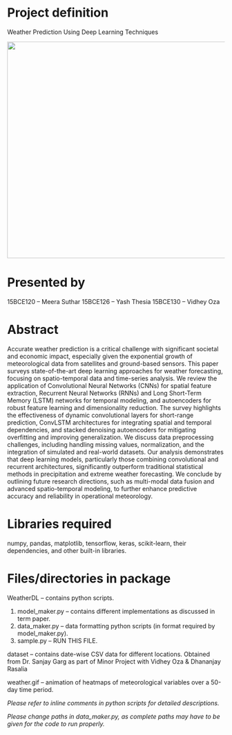 # Project definition
Weather Prediction Using Deep Learning Techniques


<img src="https://github.com/yashthesia/weatherDL/blob/master/weather.gif" width="1000" height="500" />


# Presented by
15BCE120 – Meera Suthar
15BCE126 – Yash Thesia
15BCE130 – Vidhey Oza


# Abstract

Accurate weather prediction is a critical challenge with significant societal and economic impact, especially given the exponential growth of meteorological data from satellites and ground-based sensors. This paper surveys state-of-the-art deep learning approaches for weather forecasting, focusing on spatio-temporal data and time-series analysis. We review the application of Convolutional Neural Networks (CNNs) for spatial feature extraction, Recurrent Neural Networks (RNNs) and Long Short-Term Memory (LSTM) networks for temporal modeling, and autoencoders for robust feature learning and dimensionality reduction. The survey highlights the effectiveness of dynamic convolutional layers for short-range prediction, ConvLSTM architectures for integrating spatial and temporal dependencies, and stacked denoising autoencoders for mitigating overfitting and improving generalization. We discuss data preprocessing challenges, including handling missing values, normalization, and the integration of simulated and real-world datasets. Our analysis demonstrates that deep learning models, particularly those combining convolutional and recurrent architectures, significantly outperform traditional statistical methods in precipitation and extreme weather forecasting. We conclude by outlining future research directions, such as multi-modal data fusion and advanced spatio-temporal modeling, to further enhance predictive accuracy and reliability in operational meteorology.


# Libraries required
numpy, pandas, matplotlib, tensorflow, keras, scikit-learn, their dependencies, and other built-in libraries.

# Files/directories in package 

WeatherDL – contains python scripts.
1. model_maker.py – contains different implementations as discussed in term paper. 
2. data_maker.py – data formatting python scripts (in format required by model_maker.py). 
3. sample.py – RUN THIS FILE. 

dataset – contains date-wise CSV data for different locations. Obtained from Dr. Sanjay Garg as part of Minor Project with Vidhey Oza & Dhananjay Rasalia

weather.gif – animation of heatmaps of meteorological variables over a 50-day time period. 


*Please refer to inline comments in python scripts for detailed descriptions.*

*Please change paths in data_maker.py, as complete paths may have to be given for the code to run properly.*


